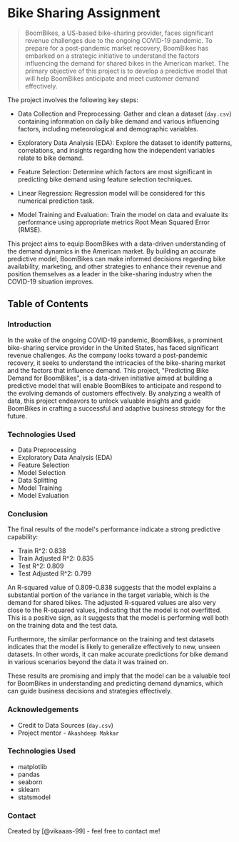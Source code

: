 # Bike Sharing Assignment
> BoomBikes, a US-based bike-sharing provider, faces significant revenue challenges due to the ongoing COVID-19 pandemic. To prepare for a post-pandemic market recovery, BoomBikes has embarked on a strategic initiative to understand the factors influencing the demand for shared bikes in the American market. The primary objective of this project is to develop a predictive model that will help BoomBikes anticipate and meet customer demand effectively.

The project involves the following key steps:

- Data Collection and Preprocessing: Gather and clean a dataset (`day.csv`) containing information on daily bike demand and various influencing factors, including meteorological and demographic variables.

- Exploratory Data Analysis (EDA): Explore the dataset to identify patterns, correlations, and insights regarding how the independent variables relate to bike demand.

- Feature Selection: Determine which factors are most significant in predicting bike demand using feature selection techniques.

- Linear Regression: Regression model will be considered for this numerical prediction task.

- Model Training and Evaluation: Train the model on data and evaluate its performance using appropriate metrics Root Mean Squared Error (RMSE).

This project aims to equip BoomBikes with a data-driven understanding of the demand dynamics in the American market. By building an accurate predictive model, BoomBikes can make informed decisions regarding bike availability, marketing, and other strategies to enhance their revenue and position themselves as a leader in the bike-sharing industry when the COVID-19 situation improves.


## Table of Contents

### Introduction
In the wake of the ongoing COVID-19 pandemic, BoomBikes, a prominent bike-sharing service provider in the United States, has faced significant revenue challenges. As the company looks toward a post-pandemic recovery, it seeks to understand the intricacies of the bike-sharing market and the factors that influence demand. This project, "Predicting Bike Demand for BoomBikes", is a data-driven initiative aimed at building a predictive model that will enable BoomBikes to anticipate and respond to the evolving demands of customers effectively. By analyzing a wealth of data, this project endeavors to unlock valuable insights and guide BoomBikes in crafting a successful and adaptive business strategy for the future.

### Technologies Used
- Data Preprocessing
- Exploratory Data Analysis (EDA)
- Feature Selection
- Model Selection
- Data Splitting
- Model Training
- Model Evaluation

### Conclusion
The final results of the model's performance indicate a strong predictive capability:

- Train R^2: 0.838
- Train Adjusted R^2: 0.835
- Test R^2: 0.809
- Test Adjusted R^2: 0.799

An R-squared value of 0.809-0.838 suggests that the model explains a substantial portion of the variance in the target variable, which is the demand for shared bikes. The adjusted R-squared values are also very close to the R-squared values, indicating that the model is not overfitted. This is a positive sign, as it suggests that the model is performing well both on the training data and the test data.

Furthermore, the similar performance on the training and test datasets indicates that the model is likely to generalize effectively to new, unseen datasets. In other words, it can make accurate predictions for bike demand in various scenarios beyond the data it was trained on.

These results are promising and imply that the model can be a valuable tool for BoomBikes in understanding and predicting demand dynamics, which can guide business decisions and strategies effectively.

### Acknowledgements
- Credit to Data Sources (`day.csv`)
- Project mentor - `Akashdeep Makkar`


### Technologies Used
- matplotlib
- pandas
- seaborn
- sklearn
- statsmodel

### Contact
Created by [@vikaaas-99] - feel free to contact me!

